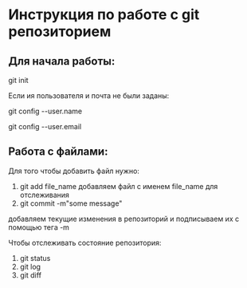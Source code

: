 # Инструкция по работе с git репозиторием

## Для начала работы:
git init

Если ия пользователя и почта не были заданы:

git config --user.name

git config --user.email 

## Работа с файлами:

Для того чтобы добавить файл нужно:

1. git add file_name
    добавляем файл с именем file_name для отслеживания
2. git commit -m"some message"

добавляем текущие изменения в репозиторий и подписываем их с помощью тега -m

Чтобы отслеживать состояние репозитория:

1. git status
2. git log
3. git diff